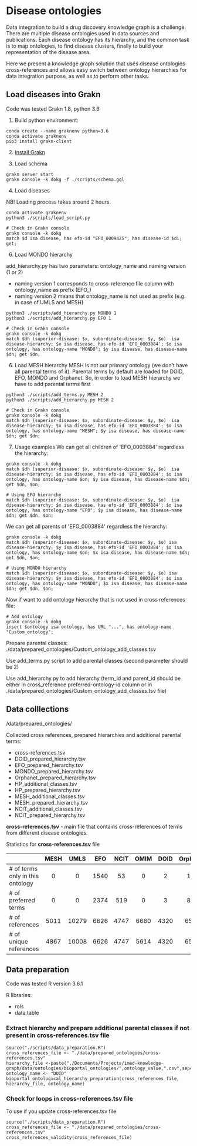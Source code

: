 # Disease ontologies 
Data integration to build a drug discovery knowledge graph is a challenge. There are multiple disease ontologies used in data sources and publications. Each disease ontology has its hierarchy, and the common task is to map ontologies, to find disease clusters, finally to build your representation of the disease area.

Here we present a knowledge graph solution that uses disease ontologies cross-references and allows easy switch between ontology hierarchies for data integration purpose, as well as to perform other tasks. 

## Load diseases into Grakn
Code was tested Grakn 1.8, python 3.6

1. Build python environment:
```
conda create --name graknenv python=3.6
conda activate graknenv
pip3 install grakn-client
```

2. [Install Grakn](https://dev.grakn.ai/docs/running-grakn/install-and-run) 

3. Load schema
```
grakn server start
grakn console -k dokg -f ./scripts/schema.gql
```
4. Load diseases

NB! Loading process takes around 2 hours.

```
conda activate graknenv
python3 ./scripts/load_script.py

# Check in Grakn console
grakn console -k dokg
match $d isa disease, has efo-id "EFO_0009425", has disease-id $di; get;
```
6. Load MONDO hierarchy

add_hierarchy.py has two parameters: ontology_name and naming version (1 or 2)
* naming version 1 corresponds to cross-reference file column with ontology_name as prefix (EFO_) 
* naming version 2 means that ontology_name is not used as prefix (e.g. in case of UMLS and MESH) 

```
python3 ./scripts/add_hierarchy.py MONDO 1
python3 ./scripts/add_hierarchy.py EFO 1

# Check in Grakn console
grakn console -k dokg
match $dh (superior-disease: $x, subordinate-disease: $y, $o)  isa disease-hierarchy; $x isa disease, has efo-id 'EFO_0003884'; $o isa ontology, has ontology-name "MONDO"; $y isa disease, has disease-name $dn; get $dn;
```
6. Load MESH hierarchy
MESH is not our primary ontology (we don't have all parental terms of it). Parental terms by default are loaded for DOID, EFO, MONDO and Orphanet.
So, in order to load MESH hierarchy we have to add parental terms first
```
python3 ./scripts/add_terms.py MESH 2
python3 ./scripts/add_hierarchy.py MESH 2

# Check in Grakn console
grakn console -k dokg
match $dh (superior-disease: $x, subordinate-disease: $y, $o)  isa disease-hierarchy; $x isa disease, has efo-id 'EFO_0003884'; $o isa ontology, has ontology-name "MESH"; $y isa disease, has disease-name $dn; get $dn;
```
7. Usage examples
We can get all children of 'EFO_0003884' regardless the hierarchy:
```
grakn console -k dokg
match $dh (superior-disease: $x, subordinate-disease: $y, $o)  isa disease-hierarchy; $x isa disease, has efo-id 'EFO_0003884'; $o isa ontology, has ontology-name $on; $y isa disease, has disease-name $dn; get $dn, $on;

# Using EFO hierarchy
match $dh (superior-disease: $x, subordinate-disease: $y, $o)  isa disease-hierarchy; $x isa disease, has efo-id 'EFO_0003884'; $o isa ontology, has ontology-name "EFO"; $y isa disease, has disease-name $dn; get $dn, $on;
```
We can get all parents of 'EFO_0003884' regardless the hierarchy:
```
grakn console -k dokg
match $dh (superior-disease: $x, subordinate-disease: $y, $o) isa disease-hierarchy; $y isa disease, has efo-id 'EFO_0003884'; $o isa ontology, has ontology-name $on; $x isa disease, has disease-name $dn; get $dn, $on;

# Using MONDO hierarchy
match $dh (superior-disease: $x, subordinate-disease: $y, $o) isa disease-hierarchy; $y isa disease, has efo-id 'EFO_0003884'; $o isa ontology, has ontology-name "MONDO"; $x isa disease, has disease-name $dn; get $dn, $on;
```
Now if want to add ontology hierarchy that is not used in cross references file:
```
# Add ontology
grakn console -k dokg
insert $ontology isa ontology, has URL "...", has ontology-name  "Custom_ontology";
```
Prepare parental classes: ./data/prepared_ontologies/Custom_ontology_add_classes.tsv

Use add_terms.py script to add parental classes (second parameter should be 2)

Use add_hierarchy.py to add hierarchy (term_id and parent_id should be either in cross_reference preferred-ontology-id column or in ./data/prepared_ontologies/Custom_ontology_add_classes.tsv file)

## Data colllections

/data/prepared_ontologies/

Collected cross references, prepared hierarchies and additional parental terms:
* cross-references.tsv
* DOID_prepared_hierarchy.tsv
* EFO_prepared_hierarchy.tsv
* MONDO_prepared_hierarchy.tsv
* Orphanet_prepared_hierarchy.tsv
* HP_additional_classes.tsv
* HP_prepared_hierarchy.tsv
* MESH_additional_classes.tsv
* MESH_prepared_hierarchy.tsv
* NCIT_additional_classes.tsv
* NCIT_prepared_hierarchy.tsv

**cross-references.tsv** - main file that contains cross-references of terms from different disease ontologies.

Statistics for **cross-references.tsv** file

|                                 | MESH  | UMLS | EFO  | NCIT | OMIM | DOID | Orphanet | HP  | MONDO | ICD10 | Total  |
| --------------------------------|:-----:| :---:|:----:|:----:|:----:|:----:|:--------:|:---:|:-----:|:-----:|:------:|
| # of terms only in this ontology| 0     | 0    | 1540 | 53   | 0    | 2    | 163      | 80  | 81    | 0     | 1919   |
| # of preferred terms            | 0     | 0    | 2374 | 519  | 0    | 3    | 824      | 916 | 8932  | 0     | 13568  |
| # of references                 | 5011  | 10279| 6626 | 4747 | 6680 | 4320 | 6556     | 1450| 8942  | 8146  | 62757  |
| # of unique references          | 4867  | 10008| 6626 | 4747 | 5614 | 4320 | 6532     | 1450| 8942  | 3272  | 56378  |


## Data preparation

Code was tested R version 3.6.1

R libraries:
* rols
* data.table

### Extract hierarchy and prepare additional parental classes if not present in cross-references.tsv file
```
source("./scripts/data_preparation.R")
cross_references_file <- "./data/prepared_ontologies/cross-references.tsv"
hierarchy_file <-paste("./Documents/Projects/imed-knowledge-graph/data/ontologies/bioportal_ontologies/",ontology_value,".csv",sep="")
ontology_name <- "DOID"
bioportal_ontological_hierarchy_preparation(cross_references_file, hierarchy_file, ontology_name)
```
### Check for loops in cross-references.tsv file
To use if you update cross-references.tsv file

```
source("./scripts/data_preparation.R")
cross_references_file <- "./data/prepared_ontologies/cross-references.tsv"
cross_references_validity(cross_references_file)
```
